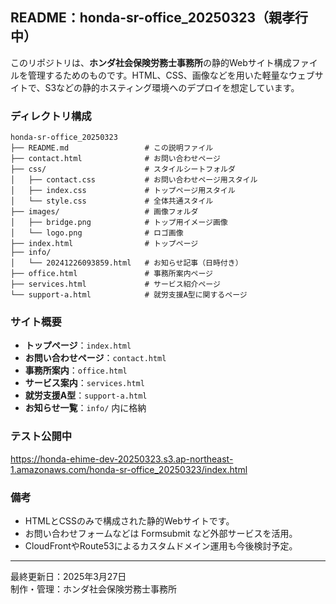 ## README：honda-sr-office_20250323（親孝行中）

このリポジトリは、**ホンダ社会保険労務士事務所**の静的Webサイト構成ファイルを管理するためのものです。HTML、CSS、画像などを用いた軽量なウェブサイトで、S3などの静的ホスティング環境へのデプロイを想定しています。

### ディレクトリ構成

```
honda-sr-office_20250323
├── README.md                 # この説明ファイル
├── contact.html              # お問い合わせページ
├── css/                      # スタイルシートフォルダ
│   ├── contact.css           # お問い合わせページ用スタイル
│   ├── index.css             # トップページ用スタイル
│   └── style.css             # 全体共通スタイル
├── images/                   # 画像フォルダ
│   ├── bridge.png            # トップ用イメージ画像
│   └── logo.png              # ロゴ画像
├── index.html                # トップページ
├── info/
│   └── 20241226093859.html   # お知らせ記事（日時付き）
├── office.html               # 事務所案内ページ
├── services.html             # サービス紹介ページ
└── support-a.html            # 就労支援A型に関するページ
```

### サイト概要

- **トップページ**：`index.html`
- **お問い合わせページ**：`contact.html`
- **事務所案内**：`office.html`
- **サービス案内**：`services.html`
- **就労支援A型**：`support-a.html`
- **お知らせ一覧**：`info/` 内に格納

### テスト公開中

https://honda-ehime-dev-20250323.s3.ap-northeast-1.amazonaws.com/honda-sr-office_20250323/index.html

### 備考

- HTMLとCSSのみで構成された静的Webサイトです。
- お問い合わせフォームなどは Formsubmit など外部サービスを活用。
- CloudFrontやRoute53によるカスタムドメイン運用も今後検討予定。

---

最終更新日：2025年3月27日  
制作・管理：ホンダ社会保険労務士事務所
